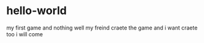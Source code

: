 # hello-world
my first game
and nothing well my freind craete the game and i want craete too i will come
